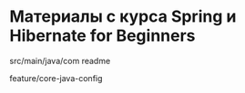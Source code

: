 # Материалы с курса  Spring и Hibernate for Beginners

src/main/java/com
readme

feature/core-java-config
